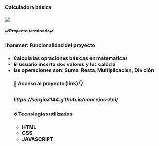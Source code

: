 <h3 align="left">Calculadora básica<h3>
  <p align="left">
  <img align="center" src="https://img.shields.io/badge/license-Unlicense-blue.svg">
</p>
  
<h4 align="left">
✔️Proyecto terminado✔️
</h4>
<h3>:hammer: Funcionalidad del proyecto<h3>
 <ul>
    <li>Calcula las opraciones básicas en matematicas
    <li>El usuario inserta dos valores y los calcula
    <li>las operaciones son: Suma, Resta, Multiplicacion, Divición
      
<h4> 📁 Acceso al proyecto (link) 👇<h3>
   <h5>https://sergio3144.github.io/concejos-Api/
<h4> 🔥 Tecnologías utilizadas <h4>

  <ul>
    <li> HTML
    <li> CSS
    <li> JAVASCRIPT
